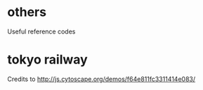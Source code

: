# others
Useful reference codes

# tokyo railway
Credits to http://js.cytoscape.org/demos/f64e811fc3311414e083/
